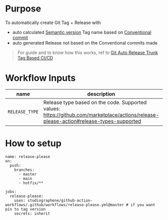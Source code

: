 # Purpose

To automatically create Git Tag + Release with
  - auto calculated [Semantic version](https://semver.org/#semantic-versioning-200) Tag name based on [Conventional commit](https://www.conventionalcommits.org/en/v1.0.0/)
  - auto generated Release not based on the Conventional commits made

> For guide and to know how this works, ref to [Git Auto Release Trunk Tag Based CI/CD](https://studiographene.atlassian.net/wiki/spaces/SGKB/pages/2147615558/Git+Auto+Release+Trunk+Tag+Based+CI+CD)

# Workflow Inputs

|name|description|type|required| default|
|---|--|--|--|--|
|`RELEASE_TYPE`| Release type based on the code. Supported values: https://github.com/marketplace/actions/release-please-action#release-types-supported |string| no| `simple`|

# How to setup

```
name: release-please
on:
  push:
    branches:
      - master
      - main
      - hotfix/**

jobs:
  release-please:
    uses: studiographene/github-action-workflows/.github/workflows/release-please.yml@master # if you want pin to tag version
    secrets: inherit
```
